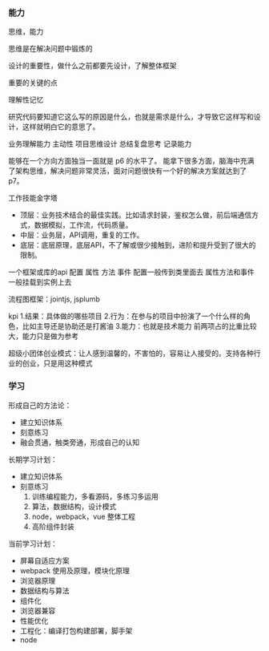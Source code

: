 ### 能力

思维，能力

思维是在解决问题中锻炼的

设计的重要性，做什么之前都要先设计，了解整体框架

重要的关键的点

理解性记忆

研究代码要知道它这么写的原因是什么，也就是需求是什么，才导致它这样写和设计，这样就明白它的意思了。

业务理解能力
主动性
项目思维设计
总结复盘思考
记录能力

能够在一个方向方面独当一面就是 p6 的水平了。
能拿下很多方面，脑海中充满了架构思维，解决问题非常灵活，面对问题很快有一个好的解决方案就达到了p7。

工作技能金字塔

* 顶层：业务技术结合的最佳实践。比如请求封装，鉴权怎么做，前后端通信方式，数据模拟，工作流，代码质量。
* 中层：业务层，API调用，重复的工作。
* 底层：底层原理，底层API，不了解或很少接触到，进阶和提升受到了很大的限制。

一个框架或库的api
配置
属性
方法
事件
配置一般传到类里面去
属性方法和事件一般挂载到实例上去

流程图框架：jointjs, jsplumb

kpi
1.结果：具体做的哪些项目
2.行为：在参与的项目中扮演了一个什么样的角色，比如主导还是协助还是打酱油
3.能力：也就是技术能力
前两项占的比重比较大，能力只是做为参考

超级小团体创业模式：让人感到温馨的，不害怕的，容易让人接受的。支持各种行业的创业，只是用这种模式



### 学习

形成自己的方法论：

* 建立知识体系
* 刻意练习
* 融会贯通，触类旁通，形成自己的认知

长期学习计划：

* 建立知识体系
* 刻意练习
  1. 训练编程能力，多看源码，多练习多运用
  2. 算法，数据结构，设计模式
  3. node，webpack，vue 整体工程
  4. 高阶组件封装

当前学习计划：

* 屏幕自适应方案
* webpack 使用及原理，模块化原理
* 浏览器原理
* 数据结构与算法
* 组件化
* 浏览器兼容
* 性能优化
* 工程化：编译打包构建部署，脚手架
* node